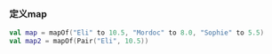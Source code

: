 ### 定义map
```kotlin
val map = mapOf("Eli" to 10.5, "Mordoc" to 8.0, "Sophie" to 5.5)  
val map2 = mapOf(Pair("Eli", 10.5))
```